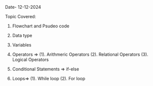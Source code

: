 Date- 12-12-2024

Topic Covered: 

1. Flowchart and Psudeo code

2. Data type 

3. Variables

4. Operators =>
(1). Arithmeric Operators
(2). Relational Operators
(3). Logical Operators

5. Conditional Statements =>
 if-else

6. Loops=>
(1). While loop
(2). For loop

